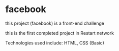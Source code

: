 # facebook
this project (facebook) is a front-end challenge 

this is the first completed project in Restart network 

Technologies used include: HTML, CSS (Basic)
